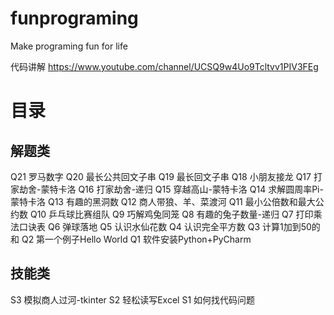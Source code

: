 # funprograming

Make programing fun for life

代码讲解
https://www.youtube.com/channel/UCSQ9w4Uo9Tcltvv1PIV3FEg

# 目录
## 解题类
Q21 罗马数字
Q20 最长公共回文子串
Q19 最长回文子串
Q18 小朋友接龙
Q17 打家劫舍-蒙特卡洛
Q16 打家劫舍-递归
Q15 穿越高山-蒙特卡洛
Q14 求解圆周率Pi-蒙特卡洛
Q13 有趣的黑洞数
Q12 商人带狼、羊、菜渡河
Q11 最小公倍数和最大公约数
Q10 乒乓球比赛组队
Q9 巧解鸡兔同笼
Q8 有趣的兔子数量-递归
Q7 打印乘法口诀表
Q6 弹球落地
Q5 认识水仙花数
Q4 认识完全平方数
Q3 计算1加到50的和
Q2 第一个例子Hello World
Q1 软件安装Python+PyCharm

## 技能类
S3 模拟商人过河-tkinter
S2 轻松读写Excel
S1 如何找代码问题

